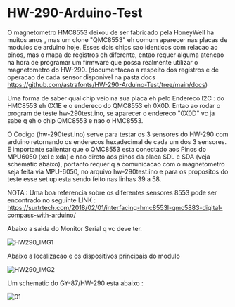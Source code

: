# HW-290-Arduino-Test

O magnetometro HMC8553 deixou de ser fabricado pela HoneyWell ha muitos anos , mas um clone "QMC8553"  eh comum aparecer nas placas de modulos de arduino hoje.
Esses dois chips sao identicos com relacao ao pinos, mas o mapa de registros eh diferente, entao requer alguma atencao na hora de programar um firmware que possa realmente utilizar o magnetometro do HW-290. (documentacao a respeito dos registros e de operacao de cada sensor disponivel na pasta docs  https://github.com/astrafonts/HW-290-Arduino-Test/tree/main/docs)

Uma forma de saber qual chip veio na sua placa eh pelo Endereco I2C :  do HMC8553 eh 0X1E e o endereco do QMC8553 eh 0X0D. Entao ao rodar o program de teste hw-290test.ino, se aparecer o endereco "0X0D" vc ja sabe q eh o chip QMC8553 e nao o HMC8553.

O Codigo (hw-290test.ino) serve para testar os 3 sensores do HW-290 com arduino retornando os enderecos hexadecimal de cada um dos 3 sensores.
E importante salientar que o QMC8553 esta conectado aos Pinos do MPU6050 (xcl e xda) e nao direto aos pinos da placa SDL e SDA (veja schematic abaixo), portanto requer q a comunicacao com o magnetometro seja feita via MPU-6050, no arquivo hw-290test.ino e para os propositos do teste esse set up  esta sendo feito nas linhas 39 a 58.

NOTA : Uma boa referencia sobre os diferentes sensores 8553 pode ser encontrado no seguinte LINK : https://surtrtech.com/2018/02/01/interfacing-hmc8553l-qmc5883-digital-compass-with-arduino/

Abaixo a saida do Monitor Serial q vc deve ter.

![HW290_IMG1](https://user-images.githubusercontent.com/100097972/154868323-a436760e-c03e-4178-8887-708b25bb5c8b.JPG)


Abaixo a localizacao e os dispositivos principais do modulo

![HW290_IMG2](https://user-images.githubusercontent.com/100097972/154869127-06cf0ce4-8803-4cae-a18a-b4a71b3343b2.JPG)

Um schematic do GY-87/HW-290 esta abaixo :

![01](https://user-images.githubusercontent.com/100097972/154870822-f59a06d7-6a9e-4eaf-a94f-c436df253556.jpg)
